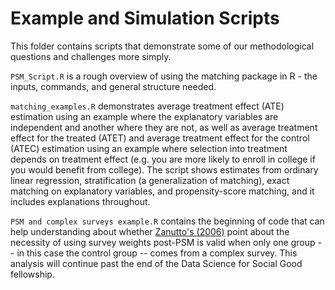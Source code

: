 # Example and Simulation Scripts

This folder contains scripts that demonstrate some of our methodological questions and challenges more simply.

`PSM_Script.R` is a rough overview of using the matching package in R - the inputs, commands, and general structure needed.

`matching_examples.R` demonstrates average treatment effect (ATE) estimation using an example where the explanatory variables are independent and another where they are not, as well as average treatment effect for the treated (ATET) and average treatment effect for the control (ATEC) estimation using an example where selection into treatment depends on treatment effect (e.g. you are more likely to enroll in college if you would benefit from college).  The script shows estimates from ordinary linear regression, stratification (a generalization of matching), exact matching on explanatory variables, and propensity-score matching, and it includes explanations throughout. 

`PSM and complex surveys example.R` contains the beginning of code that can help understanding about whether [Zanutto's (2006)](http://www.jds-online.com/v4-1) point about the necessity of using survey weights post-PSM is valid when only one group -- in this case the control group -- comes from a complex survey.  This analysis will continue past the end of the Data Science for Social Good fellowship.
